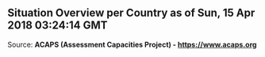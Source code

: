 ## Situation Overview per Country as of Sun, 15 Apr 2018 03:24:14 GMT

Source: **ACAPS (Assessment Capacities Project) - https://www.acaps.org**